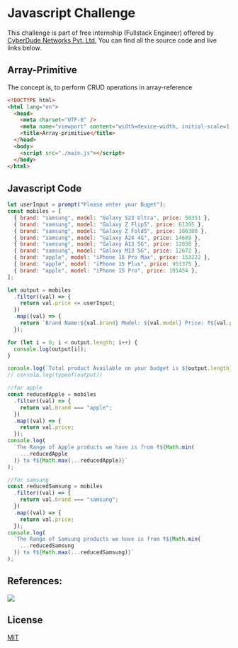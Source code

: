 # Javascript Challenge

This challenge is part of free internship (Fullstack Engineer) offered by [CyberDude Networks Pvt. Ltd.](https://cyberdudenetworks.com) You can find all the source code and live links below.

## Array-Primitive

The concept is, to perform CRUD operations in array-reference

```html
<!DOCTYPE html>
<html lang="en">
  <head>
    <meta charset="UTF-8" />
    <meta name="viewport" content="width=device-width, initial-scale=1.0" />
    <title>Array-primitive</title>
  </head>
  <body>
    <script src="./main.js"></script>
  </body>
</html>
```

## Javascript Code

```javascript
let userInput = prompt("Please enter your Buget");
const mobiles = [
  { brand: "samsung", model: "Galaxy S23 Ultra", price: 58351 },
  { brand: "samsung", model: "Galaxy Z Flip5", price: 61395 },
  { brand: "samsung", model: "Galaxy Z Fold5", price: 106300 },
  { brand: "samsung", model: "Galaxy A24 4G", price: 14689 },
  { brand: "samsung", model: "Galaxy A13 5G", price: 12038 },
  { brand: "samsung", model: "Galaxy M13 5G", price: 12672 },
  { brand: "apple", model: "iPhone 15 Pro Max", price: 153222 },
  { brand: "apple", model: "iPhone 15 Plus", price: 951375 },
  { brand: "apple", model: "iPhone 15 Pro", price: 101454 },
];

let output = mobiles
  .filter((val) => {
    return val.price <= userInput;
  })
  .map((val) => {
    return `Brand Name:${val.brand} Model: ${val.model} Price: ₹${val.price}`;
  });

for (let i = 0; i < output.length; i++) {
  console.log(output[i]);
}

console.log(`Total product Available on your budget is ${output.length}`);
// console.log(typeof(output))

//for apple
const reducedApple = mobiles
  .filter((val) => {
    return val.brand === "apple";
  })
  .map((val) => {
    return val.price;
  });
console.log(
  `The Range of Apple products we have is from ₹${Math.min(
    ...reducedApple
  )} to ₹${Math.max(...reducedApple)}`
);

//for samsung
const reducedSamsung = mobiles
  .filter((val) => {
    return val.brand === "samsung";
  })
  .map((val) => {
    return val.price;
  });
console.log(
  `The Range of Samsung products we have is from ₹${Math.min(
    ...reducedSamsung
  )} to ₹${Math.max(...reducedSamsung)}`
);
```

## References:

<a href="https://youtu.be/7AIMdzNQtkY?si=4CCVBStWT1xl4kNz"><img src="https://i.ytimg.com/vi/xPLa25ZDlI4/maxresdefault.jpg"></a>

## License

[MIT](https://choosealicense.com/licenses/mit/)
